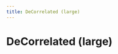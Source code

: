 ```yaml
---
title: DeCorrelated (large)
---
```


# DeCorrelated (large)

<CollectionDetails name="DecorrelatedLarge" filename="collection_decor_large" />